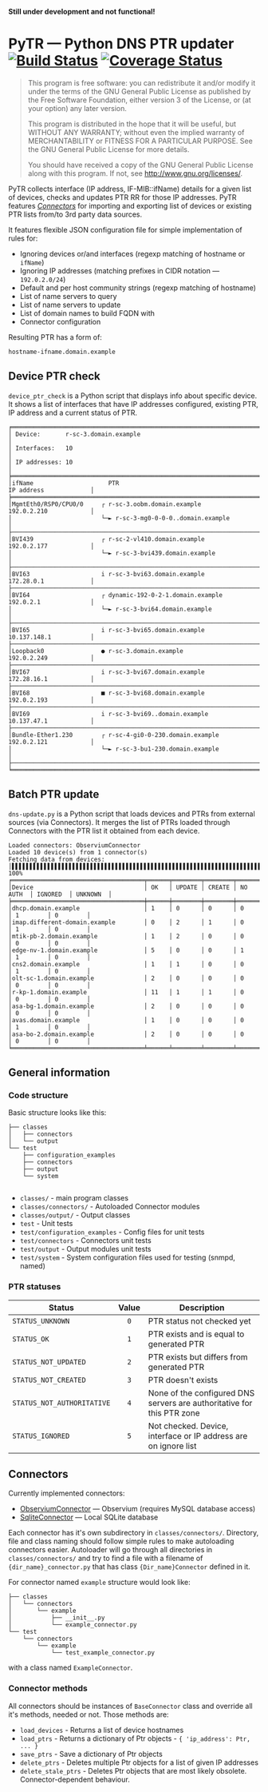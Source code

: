 **Still under development and not functional!**

# PyTR — Python DNS PTR updater [![Build Status](https://travis-ci.org/pobradovic08/PyTR.svg?branch=master)](https://travis-ci.org/pobradovic08/PyTR) [![Coverage Status](https://coveralls.io/repos/github/pobradovic08/PyTR/badge.svg?branch=master)](https://coveralls.io/github/pobradovic08/PyTR?branch=master)
>This program is free software: you can redistribute it and/or modify
it under the terms of the GNU General Public License as published by
the Free Software Foundation, either version 3 of the License, or
(at your option) any later version.
>
>This program is distributed in the hope that it will be useful,
but WITHOUT ANY WARRANTY; without even the implied warranty of
MERCHANTABILITY or FITNESS FOR A PARTICULAR PURPOSE.  See the
GNU General Public License for more details.
>
>You should have received a copy of the GNU General Public License
along with this program.  If not, see <http://www.gnu.org/licenses/>.


PyTR collects interface (IP address, IF-MIB::ifName)
details for a given list of devices, checks and updates PTR RR for those
IP addresses. PyTR features [_Connectors_](#connectors) for importing and exporting list of
devices or existing PTR lists from/to 3rd party data sources.

It features flexible JSON configuration file for simple implementation
of rules for:
- Ignoring devices or/and interfaces (regexp matching of hostname or `ifName`)
- Ignoring IP addresses (matching prefixes in CIDR notation — `192.0.2.0/24`)
- Default and per host community strings (regexp matching of hostname)
- List of name servers to query
- List of name servers to update
- List of domain names to build FQDN with
- Connector configuration

Resulting PTR has a form of:

`hostname-ifname.domain.example`

## Device PTR check
`device_ptr_check` is a Python script that displays info about specific device.
It shows a list of interfaces that have IP addresses configured, existing
PTR, IP address and a current status of PTR.
~~~~
╒═══════════════════════════════════════════════════════════════════════════════════════════════╕
│ Device:       r-sc-3.domain.example                                                           │
│ Interfaces:   10                                                                              │
│ IP addresses: 10                                                                              │
╞═══════════════════════════════════════════════════════════════════════════════════════════════╡
│ifName                     PTR                                          IP address             │
╞═══════════════════════════════════════════════════════════════════════════════════════════════╡
│MgmtEth0/RSP0/CPU0/0     ┌ r-sc-3.oobm.domain.example                   192.0.2.210            │
│                         └─► r-sc-3-mg0-0-0-0..domain.example                                  │
├───────────────────────────────────────────────────────────────────────────────────────────────┤
│BVI439                   ┌ r-sc-2-vl410.domain.example                  192.0.2.177            │
│                         └─► r-sc-3-bvi439.domain.example                                      │
├───────────────────────────────────────────────────────────────────────────────────────────────┤
│BVI63                    i r-sc-3-bvi63.domain.example                  172.28.0.1             │
├───────────────────────────────────────────────────────────────────────────────────────────────┤
│BVI64                    ┌ dynamic-192-0-2-1.domain.example             192.0.2.1              │
│                         └─► r-sc-3-bvi64.domain.example                                       │
├───────────────────────────────────────────────────────────────────────────────────────────────┤
│BVI65                    i r-sc-3-bvi65.domain.example                  10.137.148.1           │
├───────────────────────────────────────────────────────────────────────────────────────────────┤
│Loopback0                ● r-sc-3.domain.example                        192.0.2.249            │
├───────────────────────────────────────────────────────────────────────────────────────────────┤
│BVI67                    i r-sc-3-bvi67.domain.example                  172.28.16.1            │
├───────────────────────────────────────────────────────────────────────────────────────────────┤
│BVI68                    ■ r-sc-3-bvi68.domain.example                  192.0.2.193            │
├───────────────────────────────────────────────────────────────────────────────────────────────┤
│BVI69                    i r-sc-3-bvi69..domain.example                 10.137.47.1            │
├───────────────────────────────────────────────────────────────────────────────────────────────┤
│Bundle-Ether1.230        ┌ r-sc-4-gi0-0-230.domain.example              192.0.2.121            │
│                         └─► r-sc-3-bu1-230.domain.example                                     │
├───────────────────────────────────────────────────────────────────────────────────────────────┤
╘═══════════════════════════════════════════════════════════════════════════════════════════════╛
~~~~

## Batch PTR update
`dns-update.py` is a Python script that loads devices and PTRs from external sources
(via Connectors). It merges the list of PTRs loaded through Connectors with
the PTR list it obtained from each device.
~~~~
Loaded connectors: ObserviumConnector
Loaded 10 device(s) from 1 connector(s)
Fetching data from devices:
│▌▌▌▌▌▌▌▌▌▌▌▌▌▌▌▌▌▌▌▌▌▌▌▌▌▌▌▌▌▌▌▌▌▌▌▌▌▌▌▌▌▌▌▌▌▌▌▌▌▌▌▌▌▌▌▌▌▌▌▌▌▌▌▌▌▌▌▌▌▌▌▌▌▌▌▌▌▌▌▌▌▌▌▌▌▌▌▌▌▌│ 100%
╒═════════════════════════════════════╤══════╤════════╤════════╤══════════╤══════════╤══════════╕
│Device                               │ OK   │ UPDATE │ CREATE │ NO AUTH  │ IGNORED  │ UNKNOWN  │
╞═════════════════════════════════════╪══════╪════════╪════════╪══════════╪══════════╪══════════╡
│dhcp.domain.example                  │ 1    │ 0      │ 0      │ 0        │ 1        │ 0        │
│imap.different-domain.example        │ 0    │ 2      │ 1      │ 0        │ 1        │ 0        │
│mtik-pb-2.domain.example             │ 1    │ 2      │ 0      │ 0        │ 0        │ 0        │
│edge-nv-1.domain.example             │ 5    │ 0      │ 0      │ 1        │ 1        │ 0        │
│cns2.domain.example                  │ 1    │ 1      │ 0      │ 0        │ 1        │ 0        │
│olt-sc-1.domain.example              │ 2    │ 0      │ 0      │ 0        │ 0        │ 0        │
│r-kp-1.domain.example                │ 11   │ 1      │ 1      │ 0        │ 0        │ 0        │
│asa-bg-1.domain.example              │ 2    │ 0      │ 0      │ 0        │ 0        │ 0        │
│avas.domain.example                  │ 1    │ 0      │ 0      │ 0        │ 1        │ 0        │
│asa-bo-2.domain.example              │ 2    │ 0      │ 0      │ 0        │ 0        │ 0        │
╘═════════════════════════════════════╧══════╧════════╧════════╧══════════╧══════════╧══════════╛
~~~~

## General information
### Code structure
Basic structure looks like this:
~~~~
├── classes
│   ├── connectors
│   └── output
└── test
    ├── configuration_examples
    ├── connectors
    ├── output
    └── system
    
~~~~

- `classes/` - main program classes
- `classes/connectors/` - Autoloaded Connector modules
- `classes/output/` - Output classes
- `test` - Unit tests
- `test/configuration_examples` - Config files for unit tests
- `test/connectors` - Connectors unit tests
- `test/output` - Output modules unit tests
- `test/system` - System configuration files used for testing (snmpd, named)

### PTR statuses
|Status|Value|Description|
|------|:-----:|-----------|
|`STATUS_UNKNOWN` | `0` | PTR status not checked yet |
|`STATUS_OK` | `1` | PTR exists and is equal to generated PTR
|`STATUS_NOT_UPDATED` | `2` | PTR exists but differs from generated PTR
|`STATUS_NOT_CREATED` | `3` | PTR doesn't exists
|`STATUS_NOT_AUTHORITATIVE` | `4` | None of the configured DNS servers are authoritative for this PTR zone
|`STATUS_IGNORED` | `5` | Not checked. Device, interface or IP address are on ignore list

## Connectors

Currently
implemented connectors:
- [ObserviumConnector](classes/connectors/observium) — Observium (requires MySQL database access)
- [SqliteConnector](classes/connectors/sqlite) — Local SQLite database

Each connector has it's own subdirectory in `classes/connectors/`. Directory, file and class naming should follow
simple rules to make autoloading connectors easier.
Autoloader will go through all directories in `classes/connectors/` and try to find a file with 
a filename of `{dir_name}_connector.py` that has class `{Dir_name}Connector` defined in it.

For connector named `example` structure would look like:
~~~~
├── classes
│   └── connectors
│       └── example
│           ├── __init__.py
│           └── example_connector.py
└── test
    └── connectors
        └── example
            └── test_example_connector.py
~~~~
with a class named `ExampleConnector`.

### Connector methods
All connectors should be instances of `BaseConnector` class and override all it's methods, needed or not.
Those methods are:
- `load_devices` - Returns a list of device hostnames
- `load_ptrs` - Returns a dictionary of Ptr objects - `{ 'ip_address': Ptr, ... }`
- `save_ptrs` - Save a dictionary of Ptr objects
- `delete_ptrs` - Deletes multiple Ptr objects for a list of given IP addresses
- `delete_stale_ptrs` - Deletes Ptr objects that are most likely obsolete. Connector-dependent behaviour.
